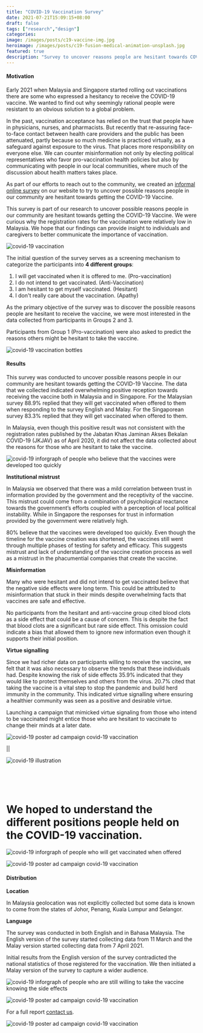 ```yaml
---
title: "COVID-19 Vaccination Survey"
date: 2021-07-21T15:09:15+08:00
draft: false
tags: ["research","design"]
categories:
image: /images/posts/c19-vaccine-img.jpg
heroimage: /images/posts/c19-fusion-medical-animation-unsplash.jpg
featured: true
description: "Survey to uncover reasons people are hesitant towards COVID-19 Vaccine"
---
```


#### Motivation

Early 2021 when Malaysia and Singapore started rolling out vaccinations there are some who expressed a hesitancy to receive the COVID-19 vaccine. We wanted to find out why seemingly rational people were resistant to an obvious solution to a global problem.

In the past, vaccination acceptance has relied on the trust that people have in physicians, nurses, and pharmacists. But recently that re-assuring face-to-face contact between health care providers and the public has been attenuated, partly because so much medicine is practiced virtually, as a safeguard against exposure to the virus. That places more responsibility on everyone else. We can counter misinformation not only by electing political representatives who favor pro-vaccination health policies but also by communicating with people in our local communities, where much of the discussion about health matters takes place.

As part of our efforts to reach out to the community, we created an [informal online survey](/https://vaccination.komunity.design/) on our website to try to uncover possible reasons people in our community are hesitant towards getting the COVID-19 Vaccine.

This survey is part of our research to uncover possible reasons people in our community are hesitant towards getting the COVID-19 Vaccine. We were curious why the registration rates for the vaccination were relatively low in Malaysia. We hope that our findings can provide insight to individuals and caregivers to better communicate the importance of vaccination.

![covid-19 vaccination](/images/posts/c19-cdc-unsplash.jpg "Photo by CDC on Unsplash")

The initial question of the survey serves as a screening mechanism to categorize 
the participants into **4 different groups**:



1. I will get vaccinated when it is offered to me. 	 (Pro-vaccination)  
2. I do not intend to get vaccinated.			  	 (Anti-Vaccination) 
3. I am hesitant to get myself vaccinated.		  	 (Hesitant)         
4. I don't really care about the vaccination.	  	 (Apathy)           


As the primary objective of the survey was to discover the possible reasons people 
are hesitant to receive the vaccine, we were most interested in the data collected 
from participants in Groups 2 and 3.

Participants from Group 1 (Pro-vaccination) were also asked to predict the reasons 
others might be hesitant to take the vaccine.

![covid-19 vaccination bottles](/images/posts/c19-daniel-schludi-unsplash.jpg "Photo by Daniel Schludi on Unsplash")

#### Results

This survey was conducted to uncover possible reasons people in our community are hesitant towards getting the COVID-19 Vaccine. The data that we collected indicated overwhelming positive reception towards receiving the vaccine both in Malaysia and in Singapore. For the Malaysian survey 88.9% replied that they will get vaccinated when offered to them when responding to the survey English and Malay. For the Singaporean survey 83.3% replied that they will get vaccinated when offered to them. 

In Malaysia, even though this positive result was not consistent with the registration rates published by the Jabatan Khas Jaminan Akses Bekalan COVID-19 (JKJAV) as of April 2020, it did not affect the data collected about the reasons for those who are hesitant to take the vaccine.


![covid-19 inforgraph of people who believe that the vaccines were developed too quickly](/images/posts/c19-info-covid-vaccine.jpg)


**Institutional mistrust**

In Malaysia we observed that there was a mild correlation between trust in information provided by the government and the receptivity of the vaccine. This mistrust could come from a combination of psychological reactance towards the government’s efforts coupled with a perception of local political instability. While in Singapore the responses for trust in information provided by the government were relatively high.


80% believe that the vaccines were developed too quickly. Even though the timeline for the vaccine creation was shortened, the vaccines still went through multiple phases of testing for safety and efficacy. This suggests mistrust and lack of understanding of the vaccine creation process as well as a mistrust in the phacumential companies that create the vaccine.


**Misinformation**

Many who were hesitant and did not intend to get vaccinated believe that the negative side effects were long term. This could be attributed to misinformation that stuck in their minds despite overwhelming facts that vaccines are safe and effective.

No participants from the hesitant and anti-vaccine group cited blood clots as a side effect that could be a cause of concern. This is despite the fact that blood clots are a significant but rare side effect. This omission could indicate a bias that allowed them to ignore new information even though it supports their initial position.


**Virtue signalling**

Since we had richer data on participants willing to receive the vaccine, we felt that it was also necessary to observe the trends that these individuals had. Despite knowing the risk of side effects 35.9% indicated that they would like to protect themselves and others from the virus. 20.7% cited that taking the vaccine is a vital step to stop the pandemic and build herd immunity in the community. This indicated virtue signalling where ensuring a healthier community was seen as a positive and desirable virtue.

Launching a campaign that mimicked virtue signaling from those who intend to be vaccinated might entice those who are hesitant to vaccinate to change their minds at a later date.

![covid-19 poster ad campaign covid-19 vaccination](/images/posts/c19-poster-mock1.jpg)

||

![covid-19 illustration](/images/posts/c19-covid-large.jpg)

<br />
<br />
<br />

# We hoped to understand the different positions people held on the COVID-19 vaccination.

![covid-19 inforgraph of people who will get vaccinated when offered](/images/posts/c19-info-vaccinate.jpg)

![covid-19 poster ad campaign covid-19 vaccination](/images/posts/c19-poster-mock3.jpg)


#### Distribution

**Location**

In Malaysia geolocation was not explicitly collected but some data is known to come from the states of Johor, Penang, Kuala Lumpur and Selangor.


**Language**

The survey was conducted in both English and in Bahasa Malaysia.
The English version of the survey started collecting data from 11 March and the Malay version started collecting data from 7 April 2021.

Initial results from the English version of the survey contradicted the national statistics of those registered for the vaccination. We then initiated a Malay version of the survey to capture a wider audience. 


![covid-19 inforgraph of people who are still willing to take the vaccine knowing the side effects](/images/posts/c19-info-despite-side-effects.jpg)

![covid-19 poster ad campaign covid-19 vaccination](/images/posts/c19-poster-mock2.jpg)

For a full report [contact us](/contact). 

![covid-19 poster ad campaign covid-19 vaccination](/images/posts/c19-poster-mock4.jpg)





